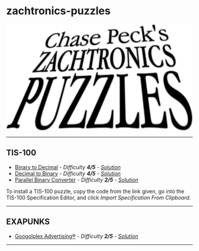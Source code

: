 # zachtronics-puzzles
![Logo](logo.png)

---

## **TIS-100**
- [Binary to Decimal](https://gist.githubusercontent.com/chasepeck/7d581d525cc2145511353066a39f1549/raw/acc9fcbf3acff45294b1aa858994084e8281b030/tis100-binary_to_decimal) - *Difficulty **4/5*** - [*Solution*](https://youtu.be/UMF7xP0ETwk)
- [Decimal to Binary](https://gist.githubusercontent.com/chasepeck/199b11b51b78f162977f2996ff54a4dd/raw/1eaa9c55c6fca3711e40b8e1bd7f94dab6d84f2b/tis100-decimal_to_binary) - *Difficulty **4/5*** - [*Solution*](https://youtu.be/_IYgBxsYNGA)
- [Parallel Binary Converter](https://gist.githubusercontent.com/chasepeck/4bf3a970dc5c3701ed55626d1b8b8cac/raw/8f5c4ac84215455eb86929e355279246d4463e69/tis100-parallel_binary_converter) - *Difficulty **2/5*** - [*Solution*](https://youtu.be/GHGdLYP9YaQ)

To install a TIS-100 puzzle, copy the code from the link given, go into the TIS-100 Specification Editor, and click *Import Specification From Clipboard*.

---

## **EXAPUNKS**
- [Googolplex Advertising®](https://steamcommunity.com/sharedfiles/filedetails/?id=2560401868) - *Difficulty **2/5*** - [*Solution*](https://youtu.be/dM1yfa4Kf4M)

---
